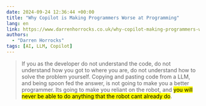 ```yaml
---
date: 2024-09-24 12:36:44 +00:00
title: "Why Copilot is Making Programmers Worse at Programming"
lang: en
link: https://www.darrenhorrocks.co.uk/why-copilot-making-programmers-worse-at-programming/
authors:
  - "Darren Horrocks"
tags: [AI, LLM, Copilot]
---
```


> If you as the developer do not understand the code, do not understand how you got to where you are, do not understand how to solve the problem yourself. Copying and pasting code from a LLM, and being spoon fed the answer, is not going to make you a better programmer. Its going to make you reliant on the robot, and <mark>you will never be able to do anything that the robot cant already do</mark>.
